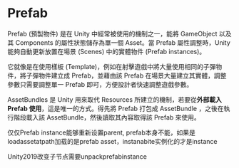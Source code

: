 # Prefab

Prefab \(預製物件\) 是在 Unity 中經常被使用的機制之一，能將 GameObject 以及其 Components 的屬性狀態儲存為單一個 Asset。當 Prefab 屬性調整時，Unity 能夠自動更新放置在場景 \(Scenes\) 中的實體物件 \(Prefab instances\)。

它就像是在使用樣板 \(Template\)，例如在射擊遊戲中將大量使用相同的子彈物件，將子彈物件建立成 Prefab，並藉由該 Prefab 在場景大量建立其實體，調整參數只需要調整單一 Prefab 即可，方便設計者快速調整遊戲參數。

 AssetBundles 是 Unity 用來取代 Resources 所建立的機制，若要從**外部載入 Prefab 使用**，這是唯一的方式。得先將 Prefab 打包成 AssetBundle ，之後在執行階段載入該 AssetBundle，然後讀取其內容取得該 Prefab 來使用。

仅仅Prefab instance能够重新设置parent, prefab本身不能，如果是loadassetatpath加载的是prefab asset，instanabite实例化的才是instance

Unity2019改变子节点需要unpackprefabinstance

